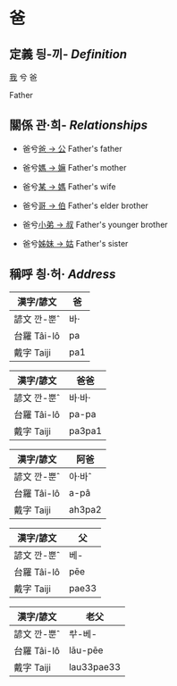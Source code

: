 # 爸
## 定義 딍-끼- _Definition_
[我](member1.md) 兮 爸

Father

## 關係 관·희- _Relationships_

- 爸兮[爸 → 公](member8.md) Father's father

- 爸兮[媽 → 嫲](member9.md) Father's mother

- 爸兮[某 → 媽](member3.md) Father's wife

- 爸兮[哥 → 伯](member10.md) Father's elder brother

- 爸兮[小弟 → 叔](member11.md) Father's younger brother

- 爸兮[姊妹 → 姑](member12.md) Father's sister



## 稱呼 칑·허· _Address_

漢字/諺文 | 爸
--- | ---
諺文 깐-뿐ˆ | 바·
台羅 Tâi-lô | pa
戴字 Taiji | pa1


漢字/諺文 | 爸爸
--- | ---
諺文 깐-뿐ˆ | 바·바·
台羅 Tâi-lô | pa-pa
戴字 Taiji | pa3pa1


漢字/諺文 | 阿爸
--- | ---
諺文 깐-뿐ˆ | 아·바ˆ
台羅 Tâi-lô | a-pâ
戴字 Taiji | ah3pa2


漢字/諺文 | 父
--- | ---
諺文 깐-뿐ˆ | 베-
台羅 Tâi-lô | pēe
戴字 Taiji | pae33


漢字/諺文 | 老父
--- | ---
諺文 깐-뿐ˆ | ᄅᅷ-베-
台羅 Tâi-lô | lāu-pēe
戴字 Taiji | lau33pae33


